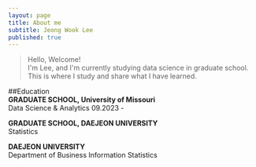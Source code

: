 ```yaml
---
layout: page
title: About me
subtitle: Jeong Wook Lee
published: true
---
```


>Hello, Welcome!  
I'm Lee, and I'm currently studying data science in graduate school.  
This is where I study and share what I have learned.  
  
##Education   
**GRADUATE SCHOOL, University of Missouri**  
Data Science & Analytics                      09.2023 -

**GRADUATE SCHOOL, DAEJEON UNIVERSITY**  				
Statistics		
	
**DAEJEON UNIVERSITY**  							          
Department of Business Information Statistics		
